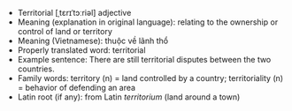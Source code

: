 - Territorial	[ˌtɛrɪˈtɔːriəl]	adjective
- Meaning (explanation in original language): relating to the ownership or control of land or territory
- Meaning (Vietnamese): thuộc về lãnh thổ
- Properly translated word: territorial
- Example sentence: There are still territorial disputes between the two countries.
- Family words: territory (n) = land controlled by a country; territoriality (n) = behavior of defending an area
- Latin root (if any): from Latin *territorium* (land around a town)